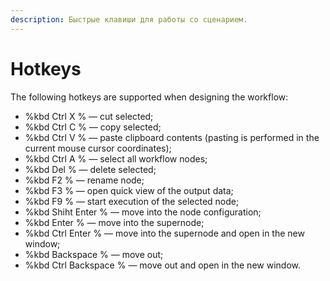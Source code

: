 ```yaml
---
description: Быстрые клавиши для работы со сценарием.
---
```

# Hotkeys

The following hotkeys are supported when designing the workflow:

* %kbd Ctrl X % — cut selected;
* %kbd Ctrl С % — copy selected;
* %kbd Ctrl V % — paste clipboard contents (pasting is performed in the current mouse cursor coordinates);
* %kbd Ctrl A % — select all workflow nodes;
* %kbd Del % — delete selected;
* %kbd F2 % — rename node;
* %kbd F3 % — open quick view of the output data;
* %kbd F9 % — start execution of the selected node;
* %kbd Shiht Enter % — move into the node configuration;
* %kbd Enter % — move into the supernode;
* %kbd Ctrl Enter % — move into the supernode and open in the new window;
* %kbd Backspace % — move out;
* %kbd Ctrl Backspace % — move out and open in the new window.